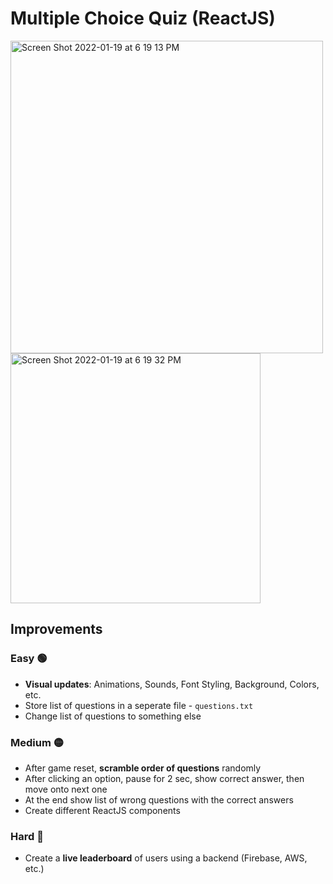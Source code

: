 # Multiple Choice Quiz (ReactJS)

<img width="500" alt="Screen Shot 2022-01-19 at 6 19 13 PM" src="https://user-images.githubusercontent.com/36372968/150233909-40f43663-f001-4315-b7ea-970bf54a9a73.png">

<img width="400" alt="Screen Shot 2022-01-19 at 6 19 32 PM" src="https://user-images.githubusercontent.com/36372968/150233956-8550e069-05e2-4bcd-bf23-270cad6cc590.png">

## Improvements

### Easy 🟢 
- **Visual updates**: Animations, Sounds, Font Styling, Background, Colors, etc.
- Store list of questions in a seperate file - `questions.txt`
- Change list of questions to something else

### Medium 🟡 
- After game reset, **scramble order of questions** randomly
- After clicking an option, pause for 2 sec, show correct answer, then move onto next one
- At the end show list of wrong questions with the correct answers
- Create different ReactJS components

### Hard 🔴 
- Create a **live leaderboard** of users using a backend (Firebase, AWS, etc.)
